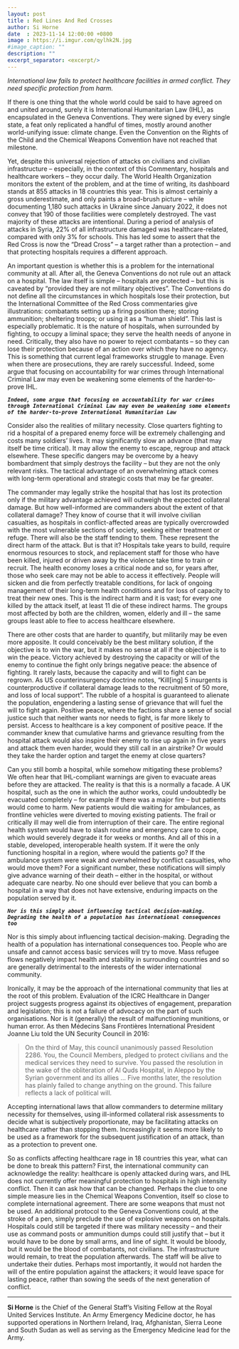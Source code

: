 ```yaml
---
layout: post
title : Red Lines And Red Crosses
author: Si Horne
date  : 2023-11-14 12:00:00 +0800
image : https://i.imgur.com/qylhk2N.jpg
#image_caption: ""
description: ""
excerpt_separator: <excerpt/>
---
```


_International law fails to protect healthcare facilities in armed conflict. They need specific protection from harm._

<excerpt/>

If there is one thing that the whole world could be said to have agreed on and united around, surely it is International Humanitarian Law (IHL), as encapsulated in the Geneva Conventions. They were signed by every single state, a feat only replicated a handful of times, mostly around another world-unifying issue: climate change. Even the Convention on the Rights of the Child and the Chemical Weapons Convention have not reached that milestone.

Yet, despite this universal rejection of attacks on civilians and civilian infrastructure – especially, in the context of this Commentary, hospitals and healthcare workers – they occur daily. The World Health Organization monitors the extent of the problem, and at the time of writing, its dashboard stands at 855 attacks in 18 countries this year. This is almost certainly a gross underestimate, and only paints a broad-brush picture – while documenting 1,180 such attacks in Ukraine since January 2022, it does not convey that 190 of those facilities were completely destroyed. The vast majority of these attacks are intentional. During a period of analysis of attacks in Syria, 22% of all infrastructure damaged was healthcare-related, compared with only 3% for schools. This has led some to assert that the Red Cross is now the “Dread Cross” – a target rather than a protection – and that protecting hospitals requires a different approach.

An important question is whether this is a problem for the international community at all. After all, the Geneva Conventions do not rule out an attack on a hospital. The law itself is simple – hospitals are protected – but this is caveated by “provided they are not military objectives”. The Conventions do not define all the circumstances in which hospitals lose their protection, but the International Committee of the Red Cross commentaries give illustrations: combatants setting up a firing position there; storing ammunition; sheltering troops; or using it as a “human shield”. This last is especially problematic. It is the nature of hospitals, when surrounded by fighting, to occupy a liminal space; they serve the health needs of anyone in need. Critically, they also have no power to reject combatants – so they can lose their protection because of an action over which they have no agency. This is something that current legal frameworks struggle to manage. Even when there are prosecutions, they are rarely successful. Indeed, some argue that focusing on accountability for war crimes through International Criminal Law may even be weakening some elements of the harder-to-prove IHL.

___`Indeed, some argue that focusing on accountability for war crimes through International Criminal Law may even be weakening some elements of the harder-to-prove International Humanitarian Law`___

Consider also the realities of military necessity. Close quarters fighting to rid a hospital of a prepared enemy force will be extremely challenging and costs many soldiers’ lives. It may significantly slow an advance (that may itself be time critical). It may allow the enemy to escape, regroup and attack elsewhere. These specific dangers may be overcome by a heavy bombardment that simply destroys the facility – but they are not the only relevant risks. The tactical advantage of an overwhelming attack comes with long-term operational and strategic costs that may be far greater.

The commander may legally strike the hospital that has lost its protection only if the military advantage achieved will outweigh the expected collateral damage. But how well-informed are commanders about the extent of that collateral damage? They know of course that it will involve civilian casualties, as hospitals in conflict-affected areas are typically overcrowded with the most vulnerable sections of society, seeking either treatment or refuge. There will also be the staff tending to them. These represent the direct harm of the attack. But is that it? Hospitals take years to build, require enormous resources to stock, and replacement staff for those who have been killed, injured or driven away by the violence take time to train or recruit. The health economy loses a critical node and so, for years after, those who seek care may not be able to access it effectively. People will sicken and die from perfectly treatable conditions, for lack of ongoing management of their long-term health conditions and for loss of capacity to treat their new ones. This is the indirect harm and it is vast; for every one killed by the attack itself, at least 11 die of these indirect harms. The groups most affected by both are the children, women, elderly and ill – the same groups least able to flee to access healthcare elsewhere.

There are other costs that are harder to quantify, but militarily may be even more apposite. It could conceivably be the best military solution, if the objective is to win the war, but it makes no sense at all if the objective is to win the peace. Victory achieved by destroying the capacity or will of the enemy to continue the fight only brings negative peace: the absence of fighting. It rarely lasts, because the capacity and will to fight can be regrown. As US counterinsurgency doctrine notes, “Kill[ing] 5 insurgents is counterproductive if collateral damage leads to the recruitment of 50 more, and loss of local support”. The rubble of a hospital is guaranteed to alienate the population, engendering a lasting sense of grievance that will fuel the will to fight again. Positive peace, where the factions share a sense of social justice such that neither wants nor needs to fight, is far more likely to persist. Access to healthcare is a key component of positive peace. If the commander knew that cumulative harms and grievance resulting from the hospital attack would also inspire their enemy to rise up again in five years and attack them even harder, would they still call in an airstrike? Or would they take the harder option and target the enemy at close quarters?

Can you still bomb a hospital, while somehow mitigating these problems? We often hear that IHL-compliant warnings are given to evacuate areas before they are attacked. The reality is that this is a normally a facade. A UK hospital, such as the one in which the author works, could undoubtedly be evacuated completely – for example if there was a major fire – but patients would come to harm. New patients would die waiting for ambulances, as frontline vehicles were diverted to moving existing patients. The frail or critically ill may well die from interruption of their care. The entire regional health system would have to slash routine and emergency care to cope, which would severely degrade it for weeks or months. And all of this in a stable, developed, interoperable health system. If it were the only functioning hospital in a region, where would the patients go? If the ambulance system were weak and overwhelmed by conflict casualties, who would move them? For a significant number, these notifications will simply give advance warning of their death – either in the hospital, or without adequate care nearby. No one should ever believe that you can bomb a hospital in a way that does not have extensive, enduring impacts on the population served by it.

___`Nor is this simply about influencing tactical decision-making. Degrading the health of a population has international consequences too`___

Nor is this simply about influencing tactical decision-making. Degrading the health of a population has international consequences too. People who are unsafe and cannot access basic services will try to move. Mass refugee flows negatively impact health and stability in surrounding countries and so are generally detrimental to the interests of the wider international community.

Ironically, it may be the approach of the international community that lies at the root of this problem. Evaluation of the ICRC Healthcare in Danger project suggests progress against its objectives of engagement, preparation and legislation; this is not a failure of advocacy on the part of such organisations. Nor is it (generally) the result of malfunctioning munitions, or human error. As then Médecins Sans Frontières International President Joanne Liu told the UN Security Council in 2016:

> On the third of May, this council unanimously passed Resolution 2286. You, the Council Members, pledged to protect civilians and the medical services they need to survive. You passed the resolution in the wake of the obliteration of Al Quds Hospital, in Aleppo by the Syrian government and its allies ... Five months later, the resolution has plainly failed to change anything on the ground. This failure reflects a lack of political will.

Accepting international laws that allow commanders to determine military necessity for themselves, using ill-informed collateral risk assessments to decide what is subjectively proportionate, may be facilitating attacks on healthcare rather than stopping them. Increasingly it seems more likely to be used as a framework for the subsequent justification of an attack, than as a protection to prevent one.

So as conflicts affecting healthcare rage in 18 countries this year, what can be done to break this pattern? First, the international community can acknowledge the reality: healthcare is openly attacked during wars, and IHL does not currently offer meaningful protection to hospitals in high intensity conflict. Then it can ask how that can be changed. Perhaps the clue to one simple measure lies in the Chemical Weapons Convention, itself so close to complete international agreement. There are some weapons that must not be used. An additional protocol to the Geneva Conventions could, at the stroke of a pen, simply preclude the use of explosive weapons on hospitals. Hospitals could still be targeted if there was military necessity – and their use as command posts or ammunition dumps could still justify that – but it would have to be done by small arms, and line of sight. It would be bloody, but it would be the blood of combatants, not civilians. The infrastructure would remain, to treat the population afterwards. The staff will be alive to undertake their duties. Perhaps most importantly, it would not harden the will of the entire population against the attackers; it would leave space for lasting peace, rather than sowing the seeds of the next generation of conflict.

---

__Si Horne__ is the Chief of the General Staff’s Visiting Fellow at the Royal United Services Institute. An Army Emergency Medicine doctor, he has supported operations in Northern Ireland, Iraq, Afghanistan, Sierra Leone and South Sudan as well as serving as the Emergency Medicine lead for the Army.
